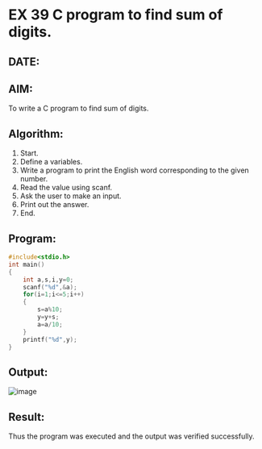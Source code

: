 # EX 39 C program to find sum of digits.
## DATE: 
## AIM:
To write a C program to find sum of digits.

## Algorithm:
1. Start.
2. Define a variables.
3. Write a program to print the English word corresponding to the given number.
4. Read the value using scanf.
5. Ask the user to make an input.
6. Print out the answer.
7. End.  

## Program:
```c program
#include<stdio.h>
int main()
{
    int a,s,i,y=0;
    scanf("%d",&a);
    for(i=1;i<=5;i++)
    {
        s=a%10;
        y=y+s;
        a=a/10;
    }
    printf("%d",y);
}
```
## Output:

![image](https://github.com/user-attachments/assets/e61587a1-a6b9-45e8-873e-8cc198ab63b8)



## Result:
Thus the program was executed and the output was verified successfully.
